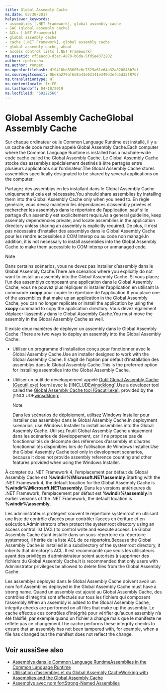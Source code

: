 ```yaml
---
title: Global Assembly Cache
ms.date: 03/30/2017
helpviewer_keywords:
- assemblies [.NET Framework], global assembly cache
- GAC (global assembly cache)
- ACLs [.NET Framework]
- global assembly cache
- cache [.NET Framework], global assembly cache
- global assembly cache, about
- access control lists [.NET Framework]
ms.assetid: cf5eacd0-d3ec-4879-b6da-5fd5e4372202
author: rpetrusha
ms.author: ronpet
ms.openlocfilehash: d19410bd83605e6c7325a61e64a32a828846b7df
ms.sourcegitcommit: 0be8a279af6d8a43e03141e349d3efd5d35f8767
ms.translationtype: HT
ms.contentlocale: fr-FR
ms.lasthandoff: 04/18/2019
ms.locfileid: "59222566"
---
```

# <a name="global-assembly-cache"></a><span data-ttu-id="a4394-102">Global Assembly Cache</span><span class="sxs-lookup"><span data-stu-id="a4394-102">Global Assembly Cache</span></span>
<span data-ttu-id="a4394-103">Sur chaque ordinateur où le Common Language Runtime est installé, il y a un cache de code machine appelé Global Assembly Cache.</span><span class="sxs-lookup"><span data-stu-id="a4394-103">Each computer where the Common Language Runtime is installed has a machine-wide code cache called the Global Assembly Cache.</span></span> <span data-ttu-id="a4394-104">Le Global Assembly Cache stocke des assemblys spécialement destinés à être partagés entre plusieurs applications sur l’ordinateur.</span><span class="sxs-lookup"><span data-stu-id="a4394-104">The Global Assembly Cache stores assemblies specifically designated to be shared by several applications on the computer.</span></span>  
  
 <span data-ttu-id="a4394-105">Partagez des assemblys en les installant dans le Global Assembly Cache uniquement si cela est nécessaire.</span><span class="sxs-lookup"><span data-stu-id="a4394-105">You should share assemblies by installing them into the Global Assembly Cache only when you need to.</span></span> <span data-ttu-id="a4394-106">En règle générale, vous devez maintenir les dépendances d’assembly privées et rechercher les assemblys dans le répertoire de l’application, sauf si le partage d’un assembly est explicitement requis.</span><span class="sxs-lookup"><span data-stu-id="a4394-106">As a general guideline, keep assembly dependencies private, and locate assemblies in the application directory unless sharing an assembly is explicitly required.</span></span> <span data-ttu-id="a4394-107">De plus, il n’est pas nécessaire d’installer des assemblys dans le Global Assembly Cache pour les rendre accessibles à COM Interop ou au code non managé.</span><span class="sxs-lookup"><span data-stu-id="a4394-107">In addition, it is not necessary to install assemblies into the Global Assembly Cache to make them accessible to COM interop or unmanaged code.</span></span>  
  
> [!NOTE]
>  <span data-ttu-id="a4394-108">Dans certains scénarios, vous ne devez pas installer d’assembly dans le Global Assembly Cache.</span><span class="sxs-lookup"><span data-stu-id="a4394-108">There are scenarios where you explicitly do not want to install an assembly into the Global Assembly Cache.</span></span> <span data-ttu-id="a4394-109">Si vous placez l’un des assemblys composant une application dans le Global Assembly Cache, vous ne pouvez plus répliquer ni installer l’application en utilisant la commande **xcopy** pour copier le répertoire de l’application.</span><span class="sxs-lookup"><span data-stu-id="a4394-109">If you place one of the assemblies that make up an application in the Global Assembly Cache, you can no longer replicate or install the application by using the **xcopy** command to copy the application directory.</span></span> <span data-ttu-id="a4394-110">Vous devez également déplacer l’assembly dans le Global Assembly Cache.</span><span class="sxs-lookup"><span data-stu-id="a4394-110">You must move the assembly in the Global Assembly Cache as well.</span></span>  
  
 <span data-ttu-id="a4394-111">Il existe deux manières de déployer un assembly dans le Global Assembly Cache :</span><span class="sxs-lookup"><span data-stu-id="a4394-111">There are two ways to deploy an assembly into the Global Assembly Cache:</span></span>  
  
-   <span data-ttu-id="a4394-112">Utiliser un programme d’installation conçu pour fonctionner avec le Global Assembly Cache.</span><span class="sxs-lookup"><span data-stu-id="a4394-112">Use an installer designed to work with the Global Assembly Cache.</span></span> <span data-ttu-id="a4394-113">Il s’agit de l’option par défaut d’installation des assemblys dans le Global Assembly Cache.</span><span class="sxs-lookup"><span data-stu-id="a4394-113">This is the preferred option for installing assemblies into the Global Assembly Cache.</span></span>  
  
-   <span data-ttu-id="a4394-114">Utiliser un outil de développement appelé [Outil Global Assembly Cache (Gacutil.exe)](../../../docs/framework/tools/gacutil-exe-gac-tool.md) fourni avec le [!INCLUDE[winsdklong](../../../includes/winsdklong-md.md)].</span><span class="sxs-lookup"><span data-stu-id="a4394-114">Use a developer tool called the [Global Assembly Cache tool (Gacutil.exe)](../../../docs/framework/tools/gacutil-exe-gac-tool.md), provided by the [!INCLUDE[winsdklong](../../../includes/winsdklong-md.md)].</span></span>  
  
    > [!NOTE]
    >  <span data-ttu-id="a4394-115">Dans les scénarios de déploiement, utilisez Windows Installer pour installer des assemblys dans le Global Assembly Cache.</span><span class="sxs-lookup"><span data-stu-id="a4394-115">In deployment scenarios, use Windows Installer to install assemblies into the Global Assembly Cache.</span></span> <span data-ttu-id="a4394-116">Utilisez l’outil Global Assembly Cache uniquement dans les scénarios de développement, car il ne propose pas de fonctionnalités de décompte des références d’assembly et d’autres fonctionnalités disponibles lors de l’utilisation de Windows Installer.</span><span class="sxs-lookup"><span data-stu-id="a4394-116">Use the Global Assembly Cache tool only in development scenarios, because it does not provide assembly reference counting and other features provided when using the Windows Installer.</span></span>  
  
 <span data-ttu-id="a4394-117">À compter du .NET Framework 4, l’emplacement par défaut du Global Assembly Cache est **%windir%\Microsoft.NET\assembly**.</span><span class="sxs-lookup"><span data-stu-id="a4394-117">Starting with the .NET Framework 4, the default location for the Global Assembly Cache is **%windir%\Microsoft.NET\assembly**.</span></span> <span data-ttu-id="a4394-118">Dans les versions antérieures du .NET Framework, l’emplacement par défaut est **%windir%\assembly**.</span><span class="sxs-lookup"><span data-stu-id="a4394-118">In earlier versions of the .NET Framework, the default location is **%windir%\assembly**.</span></span>  
  
 <span data-ttu-id="a4394-119">Les administrateurs protègent souvent le répertoire systemroot en utilisant une liste de contrôle d’accès pour contrôler l’accès en écriture et en exécution.</span><span class="sxs-lookup"><span data-stu-id="a4394-119">Administrators often protect the systemroot directory using an access control list (ACL) to control write and execute access.</span></span> <span data-ttu-id="a4394-120">Le Global Assembly Cache étant installé dans un sous-répertoire du répertoire systemroot, il hérite de la liste ACL de ce répertoire.</span><span class="sxs-lookup"><span data-stu-id="a4394-120">Because the Global Assembly Cache is installed in a subdirectory of the systemroot directory, it inherits that directory's ACL.</span></span> <span data-ttu-id="a4394-121">Il est recommandé que seuls les utilisateurs ayant des privilèges d’administrateur soient autorisés à supprimer des fichiers du Global Assembly Cache.</span><span class="sxs-lookup"><span data-stu-id="a4394-121">It is recommended that only users with Administrator privileges be allowed to delete files from the Global Assembly Cache.</span></span>  
  
 <span data-ttu-id="a4394-122">Les assemblys déployés dans le Global Assembly Cache doivent avoir un nom fort.</span><span class="sxs-lookup"><span data-stu-id="a4394-122">Assemblies deployed in the Global Assembly Cache must have a strong name.</span></span> <span data-ttu-id="a4394-123">Quand un assembly est ajouté au Global Assembly Cache, des contrôles d’intégrité sont effectués sur tous les fichiers qui composent l’assembly.</span><span class="sxs-lookup"><span data-stu-id="a4394-123">When an assembly is added to the Global Assembly Cache, integrity checks are performed on all files that make up the assembly.</span></span> <span data-ttu-id="a4394-124">Le cache effectue ces contrôles d’intégrité pour vérifier qu’aucun assembly n’a été falsifié, par exemple quand un fichier a changé mais que le manifeste ne reflète pas ce changement.</span><span class="sxs-lookup"><span data-stu-id="a4394-124">The cache performs these integrity checks to ensure that an assembly has not been tampered with, for example, when a file has changed but the manifest does not reflect the change.</span></span>  
  
## <a name="see-also"></a><span data-ttu-id="a4394-125">Voir aussi</span><span class="sxs-lookup"><span data-stu-id="a4394-125">See also</span></span>

- [<span data-ttu-id="a4394-126">Assemblys dans le Common Language Runtime</span><span class="sxs-lookup"><span data-stu-id="a4394-126">Assemblies in the Common Language Runtime</span></span>](../../../docs/framework/app-domains/assemblies-in-the-common-language-runtime.md)
- [<span data-ttu-id="a4394-127">Utilisation d’assemblys et du Global Assembly Cache</span><span class="sxs-lookup"><span data-stu-id="a4394-127">Working with Assemblies and the Global Assembly Cache</span></span>](../../../docs/framework/app-domains/working-with-assemblies-and-the-gac.md)
- [<span data-ttu-id="a4394-128">Assemblys avec nom fort</span><span class="sxs-lookup"><span data-stu-id="a4394-128">Strong-Named Assemblies</span></span>](../../../docs/framework/app-domains/strong-named-assemblies.md)

